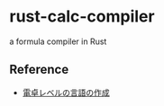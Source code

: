 # rust-calc-compiler
a formula compiler in Rust

## Reference
* [電卓レベルの言語の作成](https://www.sigbus.info/compilerbook#%E9%9B%BB%E5%8D%93%E3%83%AC%E3%83%99%E3%83%AB%E3%81%AE%E8%A8%80%E8%AA%9E%E3%81%AE%E4%BD%9C%E6%88%90)
